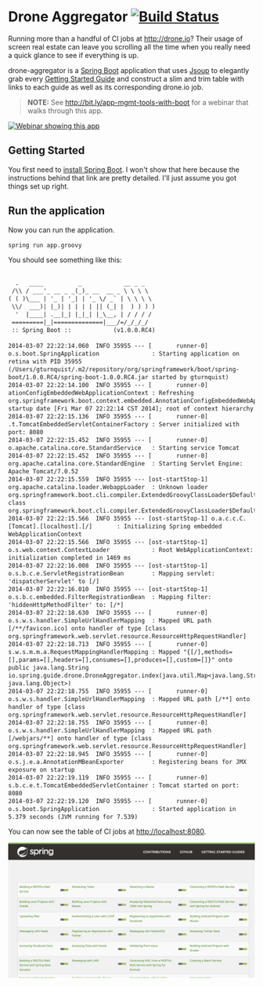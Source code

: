# Drone Aggregator [![Build Status](https://travis-ci.org/spring-guides/drone-aggregator.svg?branch=master)](https://travis-ci.org/spring-guides/drone-aggregator)

Running more than a handful of CI jobs at http://drone.io? Their usage of screen real estate can leave you scrolling all the time when you really need a quick glance to see if everything is up.

drone-aggregator is a [Spring Boot](http://projects.spring.io/spring-boot/) application that uses [Jsoup](http://jsoup.org) to elegantly grab every [Getting Started Guide](http://spring.io/guides) and construct a slim and trim table with links to each guide as well as its corresponding drone.io job.

> **NOTE:** See http://bit.ly/app-mgmt-tools-with-boot for a webinar that walks through this app.

[![Webinar showing this app](http://i.ytimg.com/vi/j3rrqOV68ik/mqdefault.jpg)](http://bit.ly/app-mgmt-tools-with-boot)

## Getting Started

You first need to [install Spring Boot](http://docs.spring.io/spring-boot/docs/current/reference/htmlsingle/#getting-started-installing-the-cli). I won't show that here because the instructions behind that link are pretty detailed. I'll just assume you got things set up right.

## Run the application
Now you can run the application.

    spring run app.groovy
        
You should see something like this:

```

  .   ____          _            __ _ _
 /\\ / ___'_ __ _ _(_)_ __  __ _ \ \ \ \
( ( )\___ | '_ | '_| | '_ \/ _` | \ \ \ \
 \\/  ___)| |_)| | | | | || (_| |  ) ) ) )
  '  |____| .__|_| |_|_| |_\__, | / / / /
 =========|_|==============|___/=/_/_/_/
 :: Spring Boot ::            (v1.0.0.RC4)

2014-03-07 22:22:14.060  INFO 35955 --- [       runner-0] o.s.boot.SpringApplication               : Starting application on retina with PID 35955 (/Users/gturnquist/.m2/repository/org/springframework/boot/spring-boot/1.0.0.RC4/spring-boot-1.0.0.RC4.jar started by gturnquist)
2014-03-07 22:22:14.100  INFO 35955 --- [       runner-0] ationConfigEmbeddedWebApplicationContext : Refreshing org.springframework.boot.context.embedded.AnnotationConfigEmbeddedWebApplicationContext@4225f0fd: startup date [Fri Mar 07 22:22:14 CST 2014]; root of context hierarchy
2014-03-07 22:22:15.136  INFO 35955 --- [       runner-0] .t.TomcatEmbeddedServletContainerFactory : Server initialized with port: 8080
2014-03-07 22:22:15.452  INFO 35955 --- [       runner-0] o.apache.catalina.core.StandardService   : Starting service Tomcat
2014-03-07 22:22:15.452  INFO 35955 --- [       runner-0] org.apache.catalina.core.StandardEngine  : Starting Servlet Engine: Apache Tomcat/7.0.52
2014-03-07 22:22:15.559  INFO 35955 --- [ost-startStop-1] org.apache.catalina.loader.WebappLoader  : Unknown loader org.springframework.boot.cli.compiler.ExtendedGroovyClassLoader$DefaultScopeParentClassLoader@20dbbc62 class org.springframework.boot.cli.compiler.ExtendedGroovyClassLoader$DefaultScopeParentClassLoader
2014-03-07 22:22:15.566  INFO 35955 --- [ost-startStop-1] o.a.c.c.C.[Tomcat].[localhost].[/]       : Initializing Spring embedded WebApplicationContext
2014-03-07 22:22:15.566  INFO 35955 --- [ost-startStop-1] o.s.web.context.ContextLoader            : Root WebApplicationContext: initialization completed in 1469 ms
2014-03-07 22:22:16.008  INFO 35955 --- [ost-startStop-1] o.s.b.c.e.ServletRegistrationBean        : Mapping servlet: 'dispatcherServlet' to [/]
2014-03-07 22:22:16.010  INFO 35955 --- [ost-startStop-1] o.s.b.c.embedded.FilterRegistrationBean  : Mapping filter: 'hiddenHttpMethodFilter' to: [/*]
2014-03-07 22:22:18.630  INFO 35955 --- [       runner-0] o.s.w.s.handler.SimpleUrlHandlerMapping  : Mapped URL path [/**/favicon.ico] onto handler of type [class org.springframework.web.servlet.resource.ResourceHttpRequestHandler]
2014-03-07 22:22:18.713  INFO 35955 --- [       runner-0] s.w.s.m.m.a.RequestMappingHandlerMapping : Mapped "{[/],methods=[],params=[],headers=[],consumes=[],produces=[],custom=[]}" onto public java.lang.String io.spring.guide.drone.DroneAggregator.index(java.util.Map<java.lang.String, java.lang.Object>)
2014-03-07 22:22:18.755  INFO 35955 --- [       runner-0] o.s.w.s.handler.SimpleUrlHandlerMapping  : Mapped URL path [/**] onto handler of type [class org.springframework.web.servlet.resource.ResourceHttpRequestHandler]
2014-03-07 22:22:18.755  INFO 35955 --- [       runner-0] o.s.w.s.handler.SimpleUrlHandlerMapping  : Mapped URL path [/webjars/**] onto handler of type [class org.springframework.web.servlet.resource.ResourceHttpRequestHandler]
2014-03-07 22:22:18.945  INFO 35955 --- [       runner-0] o.s.j.e.a.AnnotationMBeanExporter        : Registering beans for JMX exposure on startup
2014-03-07 22:22:19.119  INFO 35955 --- [       runner-0] s.b.c.e.t.TomcatEmbeddedServletContainer : Tomcat started on port: 8080
2014-03-07 22:22:19.120  INFO 35955 --- [       runner-0] o.s.boot.SpringApplication               : Started application in 5.379 seconds (JVM running for 7.539)
```

You can now see the table of CI jobs at <http://localhost:8080>.

![](images/screenshot.png)

